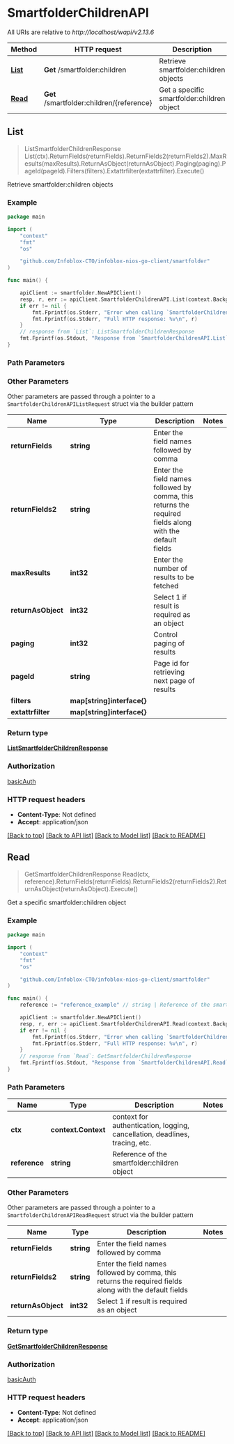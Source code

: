 # SmartfolderChildrenAPI

All URIs are relative to *http://localhost/wapi/v2.13.6*

Method | HTTP request | Description
------------- | ------------- | -------------
[**List**](SmartfolderChildrenAPI.md#List) | **Get** /smartfolder:children | Retrieve smartfolder:children objects
[**Read**](SmartfolderChildrenAPI.md#Read) | **Get** /smartfolder:children/{reference} | Get a specific smartfolder:children object



## List

> ListSmartfolderChildrenResponse List(ctx).ReturnFields(returnFields).ReturnFields2(returnFields2).MaxResults(maxResults).ReturnAsObject(returnAsObject).Paging(paging).PageId(pageId).Filters(filters).Extattrfilter(extattrfilter).Execute()

Retrieve smartfolder:children objects



### Example

```go
package main

import (
	"context"
	"fmt"
	"os"

	"github.com/Infoblox-CTO/infoblox-nios-go-client/smartfolder"
)

func main() {

	apiClient := smartfolder.NewAPIClient()
	resp, r, err := apiClient.SmartfolderChildrenAPI.List(context.Background()).Execute()
	if err != nil {
		fmt.Fprintf(os.Stderr, "Error when calling `SmartfolderChildrenAPI.List``: %v\n", err)
		fmt.Fprintf(os.Stderr, "Full HTTP response: %v\n", r)
	}
	// response from `List`: ListSmartfolderChildrenResponse
	fmt.Fprintf(os.Stdout, "Response from `SmartfolderChildrenAPI.List`: %v\n", resp)
}
```

### Path Parameters



### Other Parameters

Other parameters are passed through a pointer to a `SmartfolderChildrenAPIListRequest` struct via the builder pattern


Name | Type | Description  | Notes
------------- | ------------- | ------------- | -------------
**returnFields** | **string** | Enter the field names followed by comma | 
**returnFields2** | **string** | Enter the field names followed by comma, this returns the required fields along with the default fields | 
**maxResults** | **int32** | Enter the number of results to be fetched | 
**returnAsObject** | **int32** | Select 1 if result is required as an object | 
**paging** | **int32** | Control paging of results | 
**pageId** | **string** | Page id for retrieving next page of results | 
**filters** | **map[string]interface{}** |  | 
**extattrfilter** | **map[string]interface{}** |  | 

### Return type

[**ListSmartfolderChildrenResponse**](ListSmartfolderChildrenResponse.md)

### Authorization

[basicAuth](../README.md#basicAuth)

### HTTP request headers

- **Content-Type**: Not defined
- **Accept**: application/json

[[Back to top]](#) [[Back to API list]](../README.md#documentation-for-api-endpoints)
[[Back to Model list]](../README.md#documentation-for-models)
[[Back to README]](../README.md)


## Read

> GetSmartfolderChildrenResponse Read(ctx, reference).ReturnFields(returnFields).ReturnFields2(returnFields2).ReturnAsObject(returnAsObject).Execute()

Get a specific smartfolder:children object



### Example

```go
package main

import (
	"context"
	"fmt"
	"os"

	"github.com/Infoblox-CTO/infoblox-nios-go-client/smartfolder"
)

func main() {
	reference := "reference_example" // string | Reference of the smartfolder:children object

	apiClient := smartfolder.NewAPIClient()
	resp, r, err := apiClient.SmartfolderChildrenAPI.Read(context.Background(), reference).Execute()
	if err != nil {
		fmt.Fprintf(os.Stderr, "Error when calling `SmartfolderChildrenAPI.Read``: %v\n", err)
		fmt.Fprintf(os.Stderr, "Full HTTP response: %v\n", r)
	}
	// response from `Read`: GetSmartfolderChildrenResponse
	fmt.Fprintf(os.Stdout, "Response from `SmartfolderChildrenAPI.Read`: %v\n", resp)
}
```

### Path Parameters


Name | Type | Description  | Notes
------------- | ------------- | ------------- | -------------
**ctx** | **context.Context** | context for authentication, logging, cancellation, deadlines, tracing, etc.
**reference** | **string** | Reference of the smartfolder:children object | 

### Other Parameters

Other parameters are passed through a pointer to a `SmartfolderChildrenAPIReadRequest` struct via the builder pattern


Name | Type | Description  | Notes
------------- | ------------- | ------------- | -------------
**returnFields** | **string** | Enter the field names followed by comma | 
**returnFields2** | **string** | Enter the field names followed by comma, this returns the required fields along with the default fields | 
**returnAsObject** | **int32** | Select 1 if result is required as an object | 

### Return type

[**GetSmartfolderChildrenResponse**](GetSmartfolderChildrenResponse.md)

### Authorization

[basicAuth](../README.md#basicAuth)

### HTTP request headers

- **Content-Type**: Not defined
- **Accept**: application/json

[[Back to top]](#) [[Back to API list]](../README.md#documentation-for-api-endpoints)
[[Back to Model list]](../README.md#documentation-for-models)
[[Back to README]](../README.md)

